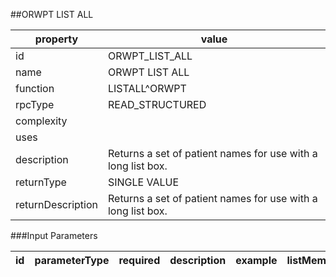


##ORWPT LIST ALL 

 property | value 
--- | --- 
 id | ORWPT_LIST_ALL
 name | ORWPT LIST ALL
 function | LISTALL^ORWPT
 rpcType | READ_STRUCTURED
 complexity | 
 uses | 
 description | Returns a set of patient names for use with a long list box.
 returnType | SINGLE VALUE
 returnDescription | Returns a set of patient names for use with a long list box.

###Input Parameters

| id | parameterType | required | description | example | listMemberParameters | 
| --- | --- | --- | --- | --- | --- | 